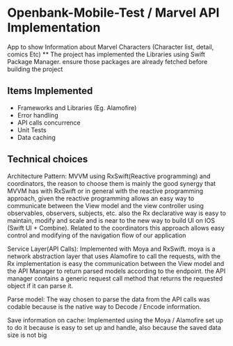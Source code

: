 # Openbank-Mobile-Test / Marvel API Implementation
App to show Information about Marvel Characters (Character list, detail, comics Etc)
** The project has implemented the Libraries using Swift Package Manager. ensure those packages are already fetched before building the project
## Items Implemented
- Frameworks and Libraries (Eg. Alamofire)
- Error handling
- API calls concurrence
- Unit Tests
- Data caching
## Technical choices

Architecture Pattern: MVVM using RxSwift(Reactive programming) and coordinators, the reason to choose them is mainly
the good synergy that  MVVM has with RxSwift or in general with the reactive programming approach, given the reactive programming
allows an easy way to communicate between the View model and the view controller using observables, observers, subjects, etc. 
also the Rx declarative way is easy to maintain, modify and scale and is near to the new way to build UI  on IOS (Swift UI + Combine).
Related to the coordinators this approach allows easy control and modifying of the navigation flow of our application

Service Layer(API Calls): Implemented with Moya and RxSwift. moya is a  network abstraction layer that uses Alamofire
to call the requests, with the Rx implementation is easy the communication between the View model and the API Manager 
to return parsed models according to the endpoint. the API manager contains a generic request call method that returns 
the requested object if it can parse it.

Parse model: The way chosen to parse the data from the API calls was codable because is the native way to 
Decode / Encode information.

Save information on cache: Implemented using the Moya / Alamofire set up to do it because is easy to set up and handle, 
also because the saved data size is not big


